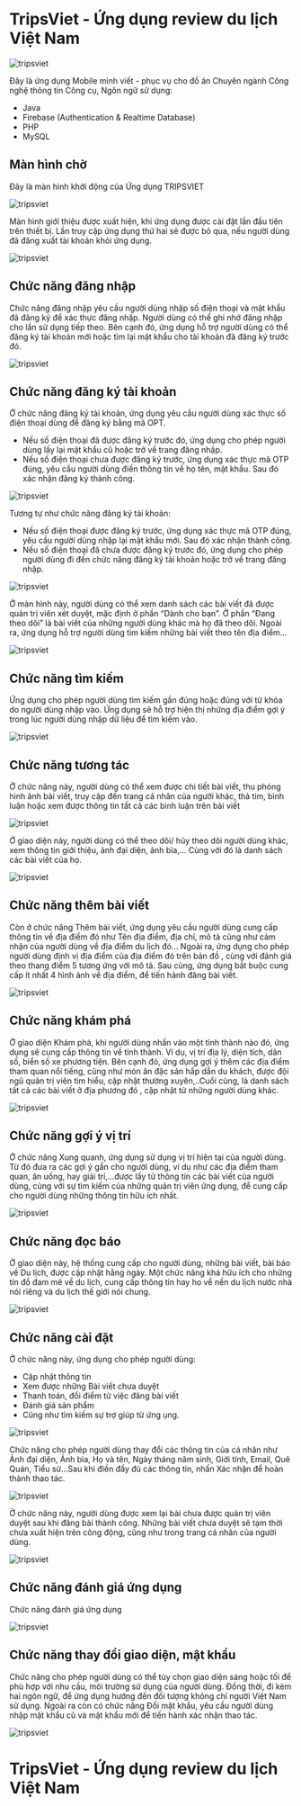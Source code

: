 # TripsViet - Ứng dụng review du lịch Việt Nam
![tripsviet](https://i.ibb.co/XxVB8ry/1024.png)

Đây là ứng dụng Mobile mình viết - phục vụ cho đồ án Chuyên ngành Công nghệ thông tin
Công cụ, Ngôn ngữ sử dụng:
* Java
* Firebase (Authentication & Realtime Database)
* PHP
* MySQL

## Màn hình chờ
Đây là màn hình khởi động của Ứng dụng TRIPSVIET
    
![tripsviet](https://i.ibb.co/r2HqvVW/1.jpg)

Màn hình giới thiệu được xuất hiện, khi ứng dụng được cài đặt lần đầu tiên trên thiết bị. Lần truy cập ứng dụng thứ hai sẽ được bỏ qua, nếu người dùng đã đăng xuất tài
khoản khỏi ứng dụng.
    
![tripsviet](https://i.ibb.co/2qky2Kt/2.jpg)

## Chức năng đăng nhập
Chức năng đăng nhập yêu cầu người dùng nhập số điện thoại và mật khẩu đã đăng ký để
xác thực đăng nhập. Người dùng có thể ghi nhớ đăng nhập cho lần sử dụng tiếp theo. Bên cạnh đó, ứng dụng hỗ trợ người dùng có thể đăng ký tài khoản mới hoặc tìm lại mật khẩu cho tài khoản đã đăng ký trước đó.
    
![tripsviet](https://i.ibb.co/CKfVthY/3.jpg)

## Chức năng đăng ký tài khoản
Ở chức năng đăng ký tài khoản, ứng dụng yêu cầu người dùng xác thực số điện thoại dùng để đăng ký bằng mã OPT.
* Nếu số điện thoại đã được đăng ký trước đó, ứng dụng cho phép người dùng lấy lại mật khẩu cũ hoặc trở về trang đăng nhập.
* Nếu số điện thoại chưa được đăng ký trước, ứng dụng xác thực mã OTP đúng, yêu cầu người dùng điền thông tin về họ tên, mật khẩu. Sau đó xác nhận đăng ký thành công.

![tripsviet](https://i.ibb.co/Rc1fkw2/4.jpg)
    
Tương tự như chức năng đăng ký tài khoản:
*	Nếu số điện thoại được đăng ký trước, ứng dụng xác thực mã OTP đúng, yêu cầu người dùng nhập lại mật khẩu mới. Sau đó xác nhận thành công.
*	Nếu số điện thoại đã chưa được đăng ký trước đó, ứng dụng cho phép người dùng đi đến chức năng đăng ký tài khoản hoặc trở về trang đăng nhập.

![tripsviet](https://i.ibb.co/rpH8H9v/6.jpg)

Ở màn hình này, người dùng có thể xem danh sách các bài viết đã được quản trị viên xét duyệt, mặc định ở phần “Dành cho bạn”. Ở phần “Đang theo dõi” là bài viết của những người dùng khác mà họ đã theo dõi.
Ngoài ra, ứng dụng hỗ trợ người dùng tìm kiếm những bài viết theo tên địa điểm…
    
![tripsviet](https://i.ibb.co/rpH8H9v/6.jpg)
    
## Chức năng tìm kiếm
Ứng dụng cho phép người dùng tìm kiếm gần đúng hoặc đúng với từ khóa do người dùng 
nhập vào. Ứng dụng sẽ hỗ trợ hiện thị những địa điểm gợi ý trong lúc người dùng nhập
dữ liệu để tìm kiếm vào.

![tripsviet](https://i.ibb.co/7GgQGnS/7.jpg)
    
## Chức năng tương tác
Ở chức năng này, người dùng có thể xem được chi tiết bài viết, thu phóng hình ảnh bài viết, truy cập đến trang cá nhân của người khác, thả tim, bình luận hoặc
xem được thông tin tất cả các bình luận trên bài viết
    
![tripsviet](https://i.ibb.co/TktvGkT/8.jpg)

Ở giao diện này, người dùng có thể theo dõi/ hủy theo dõi người dùng khác, xem thông 
tin giới thiệu, ảnh đại diện, ảnh bìa,… Cùng với đó là danh sách các bài viết của họ.
    
![tripsviet](https://i.ibb.co/DRvy0d3/9.jpg)

## Chức năng thêm bài viết
Còn ở chức năng Thêm bài viết, ứng dụng yêu cầu người dùng cung cấp thông tin về 
địa điểm đó như Tên địa điểm, địa chỉ, mô tả cũng như cảm nhận của người dùng 
về địa điểm du lịch đó…
Ngoài ra, ứng dụng cho phép người dùng định vị địa điểm của địa điểm đó trên bản đồ
, cùng với đánh giá theo thang điểm 5 tương ứng với mô tả. Sau cùng, ứng dụng bắt buộc cung cấp ít nhất 4 hình ảnh về địa điểm, để tiến hành đăng bài viết.

![tripsviet](https://i.ibb.co/PFz8pSy/10.jpg)
    
## Chức năng khám phá
Ở giao diện Khám phá, khi người dùng nhấn vào một tỉnh thành nào đó, ứng dụng sẽ 
cung cấp thông tin về tỉnh thành. Ví dụ, vị trí địa lý, diện tích, dân số, biển số xe phương tiện. Bên cạnh đó, ứng dụng gợi ý thêm các địa điểm tham quan nổi tiếng,
cũng như món ăn đặc sản hấp dẫn du khách, được đội ngũ quản trị viên tìm hiểu,
cập nhật thường xuyên,..Cuối cùng, là danh sách tất cả các bài viết ở địa phương đó
, cập nhật từ những người dùng khác.

![tripsviet](https://i.ibb.co/XzfqDJ9/11.jpg)

## Chức năng gợi ý vị trí
Ở chức năng Xung quanh, ứng dụng sử dụng vị trí hiện tại của người dùng. Từ đó đưa ra các gợi ý gần cho người dùng, ví dụ như các địa điểm tham quan, ăn uống,
hay giải trí,…được lấy từ thông tin các bài viết của người dùng, cùng với sự tìm kiếm của những quản trị viên ứng dụng, 
để cung cấp cho người dùng những thông tin hữu ích nhất.
    
![tripsviet](https://i.ibb.co/Bncd0qR/12.jpg)

## Chức năng đọc báo
Ở giao diện này, hệ thống cung cấp cho người dùng, những bài viết, bài báo về Du lịch, được cập nhật hằng ngày. Một chức năng khá hữu ích cho những tín đồ đam mê về du lịch, cung cấp thông tin hay ho về nền du lịch nước nhà nói riêng
và du lịch thế giới nói chung.
    
![tripsviet](https://i.ibb.co/SsLbph9/13.jpg)

## Chức năng cài đặt 
Ở chức năng này, ứng dụng cho phép người dùng:
*	Cập nhật thông tin
*	Xem được những Bài viết chưa duyệt
*	Thanh toán, đổi điểm từ việc đăng bài viết
*	Đánh giá sản phẩm
*	Cũng như tìm kiếm sự trợ giúp từ ứng ụng.

![tripsviet](https://i.ibb.co/TPBXmxK/14.jpg)

Chức năng cho phép người dùng thay đổi các thông tin của cá nhân như Ảnh đại diện, Ảnh bìa, Họ và tên, Ngày tháng năm sinh, Giới tính, Email, Quê Quán, Tiểu sử…Sau khi điền đầy đủ các thông tin, nhấn Xác nhận để hoàn thành thao tác.
    
 ![tripsviet](https://i.ibb.co/L8KgYVy/15.jpg)   
 
Ở chức năng này, người dùng được xem lại bài chưa được quản trị viên duyệt sau khi
đăng bài thành công. Những bài viết chưa duyệt sẽ tạm thời chưa xuất hiện trên công động, cũng như trong trang cá nhân của người dùng.
    
![tripsviet](https://i.ibb.co/9h4BpYF/16.jpg)

## Chức năng đánh giá ứng dụng
Chức năng đánh giá ứng dụng
    
![tripsviet](https://i.ibb.co/jbCKbh6/17.jpg)

## Chức năng thay đổi giao diện, mật khẩu
Chức năng cho phép người dùng có thể tùy chọn giao diện sáng hoặc tối để phù hợp với nhu cầu, môi trường sử dụng của người dùng. Đồng thời, đi kèm hai ngôn ngữ, để ứng dụng hướng đến đối tượng không chỉ người Việt Nam sử dụng. Ngoài ra còn có chức năng Đổi mật khẩu, yêu cầu người dùng nhập mật khẩu cũ và mật khẩu mới để tiến hành xác nhận thao tác.
    
![tripsviet](https://i.ibb.co/kyLkxm3/18.jpg)

# TripsViet - Ứng dụng review du lịch Việt Nam


    
    
    



    
